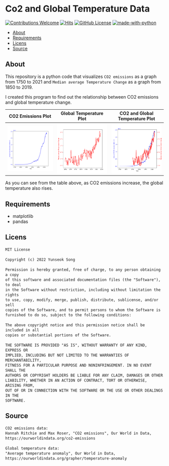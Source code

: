 # Co2 and Global Temperature Data
[![Contributions Welcome](https://img.shields.io/badge/contributions-welcome-brightgreen.svg?style=round)](https://github.com/yuyuyunseok/Co2-and-Global-temperature-Data/issues)
[![Hits](https://hits.seeyoufarm.com/api/count/incr/badge.svg?url=https%3A%2F%2Fgithub.com%2Fyuyuyunseok%2FCo2-and-Global-temperature-Data&count_bg=%23000000&title_bg=%23555555&icon=&icon_color=%23E7E7E7&title=hits&edge_flat=false)](https://hits.seeyoufarm.com)
[![GitHub License](https://img.shields.io/github/license/yuyuyunseok/Co2-and-Global-temperature-Data)](./LICENSE)
[![made-with-python](https://img.shields.io/badge/Made%20with-Python-1f425f.svg)](https://www.python.org/)

- [About](#about)<br>
- [Requirements](#requirements)<br>
- [Licens](#licens)<br>
- [Source](#source)<br>


## About
This repository is a python code that visualizes `CO2 emissions` as a graph from 1750 to 2021 and `Median average Temperature Change` as a graph from 1850 to 2019.<br>

I created this program to find out the relationship between CO2 emissions and global temperature change.<br>

CO2 Emissions Plot|Global Temperature Plot|CO2 and Global Temperature Plot
---|---|---
![co2](img/co2_emissions.png)|![temperature](img/global_temperature.png)|![co2+temperature](img/co2_emissions_and_global_temperature.png)

As you can see from the table above, as CO2 emissions increase, the global temperature also rises.<br>


## Requirements
- matplotlib
- pandas


## Licens
```
MIT License

Copyright (c) 2022 Yunseok Song

Permission is hereby granted, free of charge, to any person obtaining a copy
of this software and associated documentation files (the "Software"), to deal
in the Software without restriction, including without limitation the rights
to use, copy, modify, merge, publish, distribute, sublicense, and/or sell
copies of the Software, and to permit persons to whom the Software is
furnished to do so, subject to the following conditions:

The above copyright notice and this permission notice shall be included in all
copies or substantial portions of the Software.

THE SOFTWARE IS PROVIDED "AS IS", WITHOUT WARRANTY OF ANY KIND, EXPRESS OR
IMPLIED, INCLUDING BUT NOT LIMITED TO THE WARRANTIES OF MERCHANTABILITY,
FITNESS FOR A PARTICULAR PURPOSE AND NONINFRINGEMENT. IN NO EVENT SHALL THE
AUTHORS OR COPYRIGHT HOLDERS BE LIABLE FOR ANY CLAIM, DAMAGES OR OTHER
LIABILITY, WHETHER IN AN ACTION OF CONTRACT, TORT OR OTHERWISE, ARISING FROM,
OUT OF OR IN CONNECTION WITH THE SOFTWARE OR THE USE OR OTHER DEALINGS IN THE
SOFTWARE.
```


## Source
```
CO2 emissions data:
Hannah Ritchie and Max Roser, "CO2 emissions", Our World in Data, https://ourworldindata.org/co2-emissions

Global temperature data:
"Average temperature anomaly", Our World in Data, https://ourworldindata.org/grapher/temperature-anomaly
```
